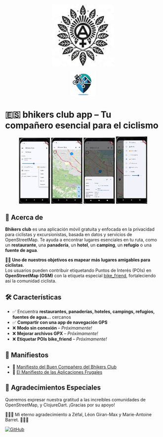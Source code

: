 <p align="center">
  <img src="./src/resources/logo.png" alt="Logo del Bhikers Club" width="200" height="200">
</p>
<p align="center">
  <img src="./src/resources/icons/icon.png" alt="Bhikers Club icon" width="80" height="80" style="border-radius: 0;">
</p>

# 🇪🇸 bhikers club app – Tu compañero esencial para el ciclismo

<p align="center">
  <img src="misc/Screenshot_2025-02-26_14-07-43.png" width="20%" />
  <img src="misc/Screenshot_2025-02-26_14-10-28.png" width="20%" />
  <img src="misc/Screenshot_2025-03-12_13-51-08.png" width="20%" />
  <img src="misc/Screenshot_2025-02-26_14-14-33.png" width="20%" />
</p>

## 📌 Acerca de
**Bhikers club** es una aplicación móvil gratuita y enfocada en la privacidad para ciclistas y excursionistas, basada en datos y servicios de OpenStreetMap. Te ayuda a encontrar lugares esenciales en tu ruta, como un **restaurante**, una **panadería**, un **hotel**, un **camping**, un **refugio** o una **fuente de agua**.

🚴‍♀️ **Uno de nuestros objetivos es mapear más lugares amigables para ciclistas**.  
Los usuarios pueden contribuir etiquetando Puntos de Interés (POIs) en **OpenStreetMap (OSM)** con la etiqueta especial [bike_friend](https://taginfo.openstreetmap.org/keys/bike_friend#overview), fortaleciendo así la comunidad ciclista. 

## 🛠 Características
- ✅ Encuentra **restaurantes, panaderías, hoteles, campings, refugios, fuentes de agua...** cercanos
- ✅ **Compartir con una app de navegación GPS**
- ❌ **Modo sin conexión** – *Próximamente!*
- ❌ **Mejorar archivos GPX** – *Próximamente!*
- ❌ **Etiquetar POIs bike_friend** – *Próximamente!*

## 📜 Manifiestos
- 🚴 [Manifiesto del Buen Compañero del Bhikers Club](src/resources/manifestos/BHIKERS_CLUB_GOOD_FELLOW.es.md)
- 📱 [El Manifiesto de las Aplicaciones Frugales](src/resources/manifestos/FRUGALAPP_MANIFESTO.es.md)

## 🙏 Agradecimientos Especiales
Queremos expresar nuestra gratitud a las increíbles comunidades de OpenStreetMap,  y ClojureDart. ¡Gracias por su apoyo!

🌷🚴‍♀️ Mi eterno agradecimiento a Zéfal, Léon Giran-Max y Marie-Antoine Barret. 🚴‍♀️🌷

[![GitHub](https://img.shields.io/badge/GitHub-parasitid%2Fbhikers.club-black?logo=github)](https://github.com/parasitid/bhikers.club)
